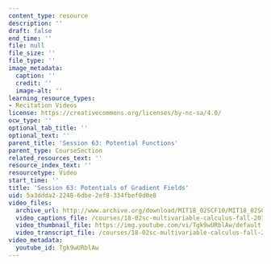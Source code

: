 ```yaml
---
content_type: resource
description: ''
draft: false
end_time: ''
file: null
file_size: ''
file_type: ''
image_metadata:
  caption: ''
  credit: ''
  image-alt: ''
learning_resource_types:
- Recitation Videos
license: https://creativecommons.org/licenses/by-nc-sa/4.0/
ocw_type: ''
optional_tab_title: ''
optional_text: ''
parent_title: 'Session 63: Potential Functions'
parent_type: CourseSection
related_resources_text: ''
resource_index_text: ''
resourcetype: Video
start_time: ''
title: 'Session 63: Potentials of Gradient Fields'
uid: 5a3ddda2-2248-6dbe-2ef8-334fbef0d0e8
video_files:
  archive_url: http://www.archive.org/download/MIT18_02SCF10/MIT18_02SCF10Rec_44_300k.mp4
  video_captions_file: /courses/18-02sc-multivariable-calculus-fall-2010/71df808a58f856e18d6a5f7adee3cc77_Tgk9wURblAw.vtt
  video_thumbnail_file: https://img.youtube.com/vi/Tgk9wURblAw/default.jpg
  video_transcript_file: /courses/18-02sc-multivariable-calculus-fall-2010/f3036912b84068107c24ff28236761fe_Tgk9wURblAw.pdf
video_metadata:
  youtube_id: Tgk9wURblAw
---
```

